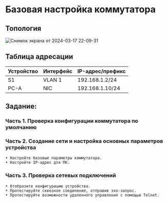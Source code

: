 # Базовая настройка коммутатора
## Топология
![Снимок экрана от 2024-03-17 22-09-31](https://github.com/maxeona/otus-base-networks/assets/53625941/a8282b7b-6ffa-473d-a33f-2f48bc6af7c7)
## Таблица адресации
| Устройство               | Интерфейс              | IP-адрес/префикс |
|--------------------------|------------------------|------------------|
| S1                       | VLAN 1                 | 192.168.1.2/24   |
| PC-A                     | NIC                    | 192.168.1.10/24  |

## Задание:
### Часть 1. Проверка конфигурации коммутатора по умолчанию
### Часть 2. Создание сети и настройка основных параметров устройства
    • Настройте базовые параметры коммутатора.
    • Настройте IP-адрес для ПК.
### Часть 3. Проверка сетевых подключений
    • Отобразите конфигурацию устройства.
    • Протестируйте сквозное соединение, отправив эхо-запрос.
    • Протестируйте возможности удаленного управления с помощью Telnet.
